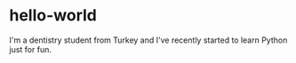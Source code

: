 # hello-world

I'm a dentistry student from Turkey and I've recently started to learn Python just for fun.
